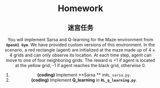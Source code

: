 <center><H1>Homework</H1><center>

## 迷宫任务

You will implement Sarsa and Q-learning for the Maze environment from **`OpenAI Gym`**. We have provided custom versions of this environment. In the scenario, a red rectangle (agent) are initialized at the maze made up of $4\times4$ grids and can only observe its location. At each time step, agent can move to one of four neighboring grids. The reward is +1 if agent is located at the yellow grid,  -1 if agent reaches the black grid, otherwise 0. 

1. <strong>(coding)</strong> Implement **Sarsa ** in`RL_sarsa.py`.
2. <strong>(coding)</strong> Implement **Q_learning**  in **`RL_q_learning.py`**.



